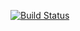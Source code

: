 [![Build Status](https://travis-ci.org/subiz/perm.svg?branch=master)](https://travis-ci.org/subiz/perm)
